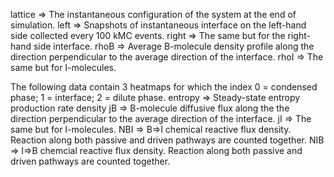 lattice => The instantaneous configuration of the system at the end of simulation.
left  => Snapshots of instantaneous interface on the left-hand side collected every 100 kMC events.
right => The same but for the right-hand side interface.
rhoB => Average B-molecule density profile along the direction perpendicular to the average direction of the interface.
rhoI => The same but for I-molecules.

The following data contain 3 heatmaps for which the index 0 = condensed phase; 1 = interface; 2 = dilute phase.
entropy => Steady-state entropy production rate density
jB  => B-molecule diffusive flux along the the direction perpendicular to the average direction of the interface.
jI  => The same but for I-molecules.
NBI => B=>I chemical reactive flux density. Reaction along both passive and driven pathways are counted together.
NIB => I=>B chemcial reactive flux density. Reaction along both passive and driven pathways are counted together.

